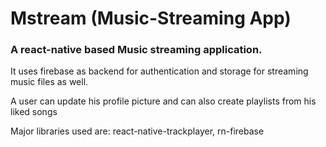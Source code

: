 # Mstream (Music-Streaming App)

### A react-native based Music streaming application.
It uses firebase as backend for authentication and storage for streaming music files as well.

A user can update his profile picture and can also create playlists from his liked songs

Major libraries used are: react-native-trackplayer, rn-firebase
